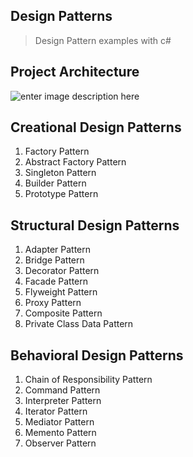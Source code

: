## Design Patterns

> Design Pattern examples with c#
## Project Architecture
![enter image description here](https://lh3.googleusercontent.com/58xEK5yI5xHTf71QtHrKJx0FAZEIKmGL3lBDjTtwnoBrFjG6To6kk0oFPK-eHOiefGc90fT3gWsj "Project Architecture")

## Creational Design Patterns
 1. Factory Pattern
 2. Abstract Factory Pattern
 3. Singleton Pattern
 4. Builder Pattern
 5. Prototype Pattern
## Structural Design Patterns
 1. Adapter Pattern
 2. Bridge Pattern
 3. Decorator Pattern
 4. Facade Pattern
 5. Flyweight Pattern
 6. Proxy Pattern
 7. Composite Pattern
 8. Private Class Data Pattern
## Behavioral Design Patterns
 1. Chain of Responsibility Pattern
 2. Command Pattern
 3. Interpreter Pattern
 4. Iterator Pattern
 5. Mediator Pattern
 6. Memento Pattern
 7. Observer Pattern
